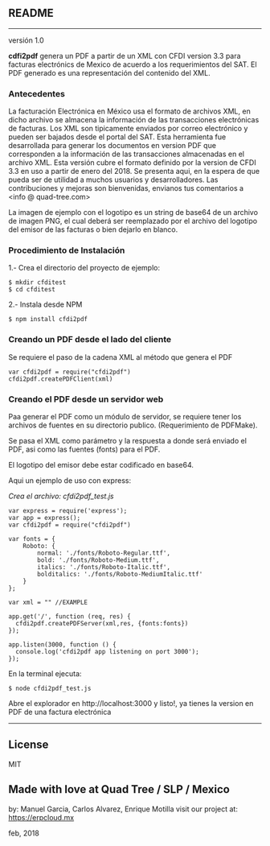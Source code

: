##  README
<hr>
versión 1.0

**cdfi2pdf** genera un PDF a partir de un XML con CFDI version 3.3 para facturas electrónics de Mexico de acuerdo a los requerimientos del SAT. El PDF generado es una representación del contenido del XML.

### Antecedentes

La facturación Electrónica en México usa el formato de archivos XML, en dicho archivo se almacena la información de las transacciones electrónicas de facturas. Los XML son tipicamente enviados por correo electrónico y pueden ser bajados desde el portal del SAT. Esta herramienta fue desarrollada para generar los documentos en version PDF que corresponden a la información de las transacciones almacenadas en el archivo XML. Esta versión cubre el formato definido por la version de CFDI 3.3 en uso a partir de enero del 2018. Se presenta aqui, en la espera de que pueda ser de utilidad a muchos usuarios y desarrolladores. Las contribuciones y mejoras son bienvenidas, envianos tus comentarios a <info @ quad-tree.com>

La imagen de ejemplo con el logotipo es un string de base64 de un archivo de imagen PNG, el cual deberá ser reemplazado por el archivo del logotipo del emisor de las facturas o bien dejarlo en blanco.


### Procedimiento de Instalación

1.- Crea el directorio del proyecto de ejemplo:
~~~
$ mkdir cfditest
$ cd cfditest
~~~


2.- Instala desde NPM
~~~
$ npm install cfdi2pdf
~~~


### Creando un PDF desde el lado del cliente

Se requiere el paso de la cadena XML al método que genera el PDF
~~~
var cfdi2pdf = require("cfdi2pdf")
cfdi2pdf.createPDFClient(xml)
~~~


### Creando el PDF desde un servidor web

Paa generar el PDF como un módulo de servidor, se requiere tener los archivos de fuentes en su directorio publico. (Requerimiento de PDFMake).

Se pasa el XML como parámetro y la respuesta a donde será enviado el PDF, asi como las fuentes (fonts) para el PDF.

El logotipo del emisor debe estar codificado en base64.

Aqui un ejemplo de uso con express:

*Crea el archivo: cfdi2pdf_test.js*
~~~
var express = require('express');
var app = express();
var cfdi2pdf = require("cfdi2pdf")

var fonts = {
	Roboto: {
		normal: './fonts/Roboto-Regular.ttf',
		bold: './fonts/Roboto-Medium.ttf',
		italics: './fonts/Roboto-Italic.ttf',
		bolditalics: './fonts/Roboto-MediumItalic.ttf'
	}
};

var xml = "" //EXAMPLE

app.get('/', function (req, res) {
  cfdi2pdf.createPDFServer(xml,res, {fonts:fonts})
});

app.listen(3000, function () {
  console.log('cfdi2pdf app listening on port 3000');
});
~~~

En la terminal ejecuta:
~~~
$ node cfdi2pdf_test.js
~~~


Abre el explorador en http://localhost:3000
y listo!, ya tienes la version en PDF de una factura electrónica

<hr>

## License

MIT


## Made with love at Quad Tree / SLP / Mexico
by: Manuel Garcia, Carlos Alvarez, Enrique Motilla
visit our project at:  https://erpcloud.mx

feb, 2018
